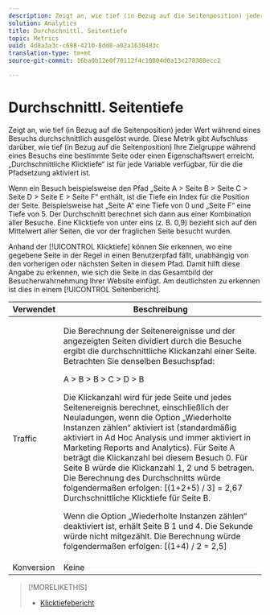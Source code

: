 ```yaml
---
description: Zeigt an, wie tief (in Bezug auf die Seitenposition) jeder Wert während eines Besuchs durchschnittlich ausgelöst wurde. Diese Metrik gibt Aufschluss darüber, wie tief (in Bezug auf die Seitenposition) Ihre Zielgruppe während eines Besuchs eine bestimmte Seite oder einen Eigenschaftswert erreicht. „Durchschnittliche Seitentiefe“ ist für jede Variable verfügbar, für die die Pfadsetzung aktiviert ist.
solution: Analytics
title: Durchschnittl. Seitentiefe
topic: Metrics
uuid: 4d8a3a3c-c698-4210-8dd8-a02a1638483c
translation-type: tm+mt
source-git-commit: 16ba0b12e0f70112f4c10804d0a13c278388ecc2

---
```



# Durchschnittl. Seitentiefe

Zeigt an, wie tief (in Bezug auf die Seitenposition) jeder Wert während eines Besuchs durchschnittlich ausgelöst wurde. Diese Metrik gibt Aufschluss darüber, wie tief (in Bezug auf die Seitenposition) Ihre Zielgruppe während eines Besuchs eine bestimmte Seite oder einen Eigenschaftswert erreicht. „Durchschnittliche Klicktiefe“ ist für jede Variable verfügbar, für die die Pfadsetzung aktiviert ist.

Wenn ein Besuch beispielsweise den Pfad „Seite A &gt; Seite B &gt; Seite C &gt; Seite D &gt; Seite E &gt; Seite F“ enthält, ist die Tiefe ein Index für die Position der Seite. Beispielsweise hat „Seite A“ eine Tiefe von 0 und „Seite F“ eine Tiefe von 5. Der Durchschnitt berechnet sich dann aus einer Kombination aller Besuche. Eine Klicktiefe von unter eins (z. B. 0,9) bezieht sich auf den Mittelwert aller Seiten, die vor der fraglichen Seite besucht wurden.

Anhand der [!UICONTROL Klicktiefe] können Sie erkennen, wo eine gegebene Seite in der Regel in einen Benutzerpfad fällt, unabhängig von den vorherigen oder nächsten Seiten in diesem Pfad. Damit hilft diese Angabe zu erkennen, wie sich die Seite in das Gesamtbild der Besucherwahrnehmung Ihrer Website einfügt. Am deutlichsten zu erkennen ist dies in einem [!UICONTROL Seitenbericht].

<table id="table_E92B185A487C40E28C70EA30EDF73A40"> 
 <thead> 
  <tr> 
   <th colname="col1" class="entry"> Verwendet </th> 
   <th colname="col2" class="entry"> Beschreibung </th> 
  </tr> 
 </thead>
 <tbody> 
  <tr> 
   <td colname="col1"> Traffic </td> 
   <td colname="col2"> <p>Die Berechnung der Seitenereignisse und der angezeigten Seiten dividiert durch die Besuche ergibt die durchschnittliche Klickanzahl einer Seite. Betrachten Sie denselben Besuchspfad: </p> <p>A &gt; B &gt; B &gt; C &gt; D &gt; B </p> <p>Die Klickanzahl wird für jede Seite und jedes Seitenereignis berechnet, einschließlich der Neuladungen, wenn die Option „Wiederholte Instanzen zählen“ aktiviert ist (standardmäßig aktiviert in Ad Hoc Analysis und immer aktiviert in Marketing Reports and Analytics). Für Seite A beträgt die Klickanzahl bei diesem Besuch 0. Für Seite B würde die Klickanzahl 1, 2 und 5 betragen. Die Berechnung des Durchschnitts würde folgendermaßen erfolgen: [(1+2+5) / 3] = 2,67 Durchschnittliche Klicktiefe für Seite B. </p> <p>Wenn die Option „Wiederholte Instanzen zählen“ deaktiviert ist, erhält Seite B 1 und 4. Die Sekunde würde nicht mitgezählt. Die Berechnung würde folgendermaßen erfolgen: [(1+4) / 2 = 2,5] </p> </td> 
  </tr> 
  <tr> 
   <td colname="col1"> Konversion </td> 
   <td colname="col2"> Keine </td> 
  </tr> 
 </tbody> 
</table>

>[!MORELIKETHIS]
>
>* [Klicktiefebericht](/help/components/c-variables/dimensionslist/reports-page-depth.md)

